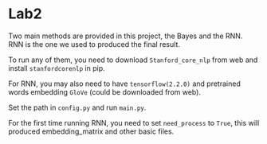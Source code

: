 # Lab2

Two main methods are provided in this project, the Bayes and the RNN. RNN is the one we used to produced the final result.

To run any of them, you need to download `Stanford_core_nlp` from web and install `stanfordcorenlp` in pip. 

For RNN, you may also need to have `tensorflow(2.2.0)` and pretrained words embedding  `GloVe` (could be downloaded from web).

Set the path in `config.py` and run `main.py`. 

For the first time running RNN, you need to set `need_process` to `True`, this will produced embedding_matrix and other basic files.

